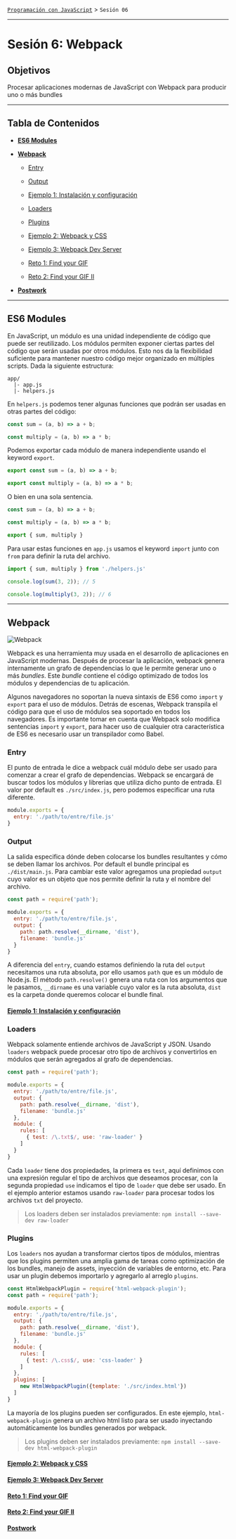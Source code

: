 [`Programación con JavaScript`](../Readme.md) > `Sesión 06`

---

# Sesión 6: Webpack

## Objetivos

Procesar aplicaciones modernas de JavaScript con Webpack para producir uno o más bundles

---

## Tabla de Contenidos

- **[ES6 Modules](#es6-modules)**

- **[Webpack](#webpack)**

    - [Entry](#entry)
    
    - [Output](#output)
    
    - [Ejemplo 1: Instalación y configuración](./Ejemplo-01/Readme.md)
    
    - [Loaders](#loaders)
    
    - [Plugins](#plugins)
    
    - [Ejemplo 2: Webpack y CSS](./Ejemplo-02/Readme.md)
    
    - [Ejemplo 3: Webpack Dev Server](./Ejemplo-03/Readme.md)
    
    - [Reto 1: Find your GIF](./Reto-01/Readme.md)
    
    - [Reto 2: Find your GIF II](./Reto-02/Readme.md)

- **[Postwork](./Postwork/Readme.md)**

---

## ES6 Modules

En JavaScript, un módulo es una unidad independiente de código que puede ser reutilizado. Los módulos permiten exponer
ciertas partes del código que serán usadas por otros módulos. Esto nos da la flexibilidad suficiente para mantener 
nuestro código mejor organizado en múltiples scripts. Dada la siguiente estructura:

```
app/
  |- app.js
  |- helpers.js
```

En `helpers.js` podemos tener algunas funciones que podrán ser usadas en otras partes del código:

```javascript
const sum = (a, b) => a + b;

const multiply = (a, b) => a * b;
```

Podemos exportar cada módulo de manera independiente usando el keyword `export`.

```javascript
export const sum = (a, b) => a + b;

export const multiply = (a, b) => a * b;
```

O bien en una sola sentencia.

```javascript
const sum = (a, b) => a + b;

const multiply = (a, b) => a * b;

export { sum, multiply }
```

Para usar estas funciones en `app.js` usamos el keyword `import` junto con `from` para definir la ruta del archivo.

```javascript
import { sum, multiply } from './helpers.js'

console.log(sum(3, 2)); // 5

console.log(multiply(3, 2)); // 6
```

---

## Webpack

![Webpack](./assets/webpack.png)

Webpack es una herramienta muy usada en el desarrollo de aplicaciones en JavaScript modernas. Después de procesar la
aplicación, webpack genera internamente un grafo de dependencias lo que le permite generar uno o más _bundles_. Este
_bundle_ contiene el código optimizado de todos los módulos y dependencias de tu aplicación.

Algunos navegadores no soportan la nueva sintaxis de ES6 como `import` y `export` para el uso de módulos. Detrás de 
escenas, Webpack transpila el código para que el uso de módulos sea soportado en todos los navegadores. Es importante
tomar en cuenta que Webpack solo modifica sentencias `import` y `export`, para hacer uso de cualquier otra característica
de ES6 es necesario usar un transpilador como Babel.

### Entry

El punto de entrada le dice a webpack cuál módulo debe ser usado para comenzar a crear el grafo de dependencias. Webpack
se encargará de buscar todos los módulos y librerias que utiliza dicho punto de entrada. El valor por default es 
`./src/index.js`, pero podemos especificar una ruta diferente.

```javascript
module.exports = {
  entry: './path/to/entre/file.js'
}
```

### Output

La salida especifica dónde deben colocarse los bundles resultantes y cómo se deben llamar los archivos. Por default el
bundle principal es `./dist/main.js`. Para cambiar este valor agregamos una propiedad `output` cuyo valor es un objeto
que nos permite definir la ruta y el nombre del archivo.

```javascript
const path = require('path');

module.exports = {
  entry: './path/to/entre/file.js',
  output: {
    path: path.resolve(__dirname, 'dist'),
    filename: 'bundle.js'
  }
}
```

A diferencia del `entry`, cuando estamos definiendo la ruta del `output` necesitamos una ruta absoluta, por ello usamos
`path` que es un módulo de Node.js. El método `path.resolve()` genera una ruta con los argumentos que le pasamos, 
`__dirname` es una variable cuyo valor es la ruta absoluta, `dist` es la carpeta donde queremos colocar el bundle final.

#### [Ejemplo 1: Instalación y configuración](./Ejemplo-01/Readme.md)

### Loaders

Webpack solamente entiende archivos de JavaScript y JSON. Usando `loaders` webpack puede procesar otro tipo de archivos
y convertirlos en módulos que serán agregados al grafo de dependencias.

```javascript
const path = require('path');

module.exports = {
  entry: './path/to/entre/file.js',
  output: {
    path: path.resolve(__dirname, 'dist'),
    filename: 'bundle.js'
  },
  module: {
    rules: [
      { test: /\.txt$/, use: 'raw-loader' }
    ] 
  }
}
```

Cada `loader` tiene dos propiedades, la primera es `test`, aquí definimos con una expresión regular el tipo de archivos 
que deseamos procesar, con la segunda propiedad `use` indicamos el tipo de `loader` que debe ser usado. En el ejemplo
anterior estamos usando `raw-loader` para procesar todos los archivos `txt` del proyecto.

> Los loaders deben ser instalados previamente: `npm install --save-dev raw-loader`

### Plugins

Los `loaders` nos ayudan a transformar ciertos tipos de módulos, mientras que los plugins permiten una amplia gama de
tareas como optimización de los bundles, manejo de assets, inyección de variables de entorno, etc. Para usar un plugin
debemos importarlo y agregarlo al arreglo `plugins`.

```javascript
const HtmlWebpackPlugin = require('html-webpack-plugin');
const path = require('path');

module.exports = {
  entry: './path/to/entre/file.js',
  output: {
    path: path.resolve(__dirname, 'dist'),
    filename: 'bundle.js'
  },
  module: {
    rules: [
      { test: /\.css$/, use: 'css-loader' }
    ] 
  },
  plugins: [
    new HtmlWebpackPlugin({template: './src/index.html'})
  ]
}
```

La mayoría de los plugins pueden ser configurados. En este ejemplo, `html-webpack-plugin` genera un archivo html listo
para ser usado inyectando automáticamente los bundles generados por webpack.

> Los plugins deben ser instalados previamente: `npm install --save-dev html-webpack-plugin`

#### [Ejemplo 2: Webpack y CSS](./Ejemplo-02/Readme.md)

#### [Ejemplo 3: Webpack Dev Server](./Ejemplo-03/Readme.md)

#### [Reto 1: Find your GIF](./Reto-01/Readme.md)

#### [Reto 2: Find your GIF II](./Reto-02/Readme.md)

#### [Postwork](./Postwork/Readme.md)

